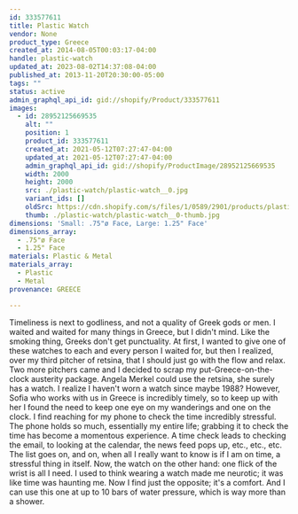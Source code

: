 ```yaml
---
id: 333577611
title: Plastic Watch
vendor: None
product_type: Greece
created_at: 2014-08-05T00:03:17-04:00
handle: plastic-watch
updated_at: 2023-08-02T14:37:08-04:00
published_at: 2013-11-20T20:30:00-05:00
tags: ""
status: active
admin_graphql_api_id: gid://shopify/Product/333577611
images:
  - id: 28952125669535
    alt: ""
    position: 1
    product_id: 333577611
    created_at: 2021-05-12T07:27:47-04:00
    updated_at: 2021-05-12T07:27:47-04:00
    admin_graphql_api_id: gid://shopify/ProductImage/28952125669535
    width: 2000
    height: 2000
    src: ./plastic-watch/plastic-watch__0.jpg
    variant_ids: []
    oldSrc: https://cdn.shopify.com/s/files/1/0589/2901/products/plasticwatches2_-_white-new.jpg?v=1620818867
    thumb: ./plastic-watch/plastic-watch__0-thumb.jpg
dimensions: 'Small: .75"ø Face, Large: 1.25" Face'
dimensions_array:
  - .75"ø Face
  - 1.25" Face
materials: Plastic & Metal
materials_array:
  - Plastic
  - Metal
provenance: GREECE

---
```


Timeliness is next to godliness, and not a quality of Greek gods or men. I waited and waited for many things in Greece, but I didn't mind. Like the smoking thing, Greeks don't get punctuality. At first, I wanted to give one of these watches to each and every person I waited for, but then I realized, over my third pitcher of retsina, that I should just go with the flow and relax. Two more pitchers came and I decided to scrap my put-Greece-on-the-clock austerity package. Angela Merkel could use the retsina, she surely has a watch. I realize I haven't worn a watch since maybe 1988? However, Sofia who works with us in Greece is incredibly timely, so to keep up with her I found the need to keep one eye on my wanderings and one on the clock. I find reaching for my phone to check the time incredibly stressful. The phone holds so much, essentially my entire life; grabbing it to check the time has become a momentous experience. A time check leads to checking the email, to looking at the calendar, the news feed pops up, etc., etc., etc. The list goes on, and on, when all I really want to know is if I am on time, a stressful thing in itself. Now, the watch on the other hand: one flick of the wrist is all I need. I used to think wearing a watch made me neurotic; it was like time was haunting me. Now I find just the opposite; it's a comfort. And I can use this one at up to 10 bars of water pressure, which is way more than a shower.